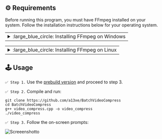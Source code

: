 
:gear: Requirements
-------------------------------------------------------------------------------------------------

Before running this program, you must have FFmpeg installed on your system. 
Follow the installation instructions below for your operating system.

<!-- ============================================================================================
WINDOWS FFMPEG INSTALLATION
============================================================================================ -->
<table>
<td>
<details>
  
  <summary> :large_blue_circle: Installing FFmpeg on Windows </summary>
  <br>
  
`✅ Step 1.` Download FFmpeg: [direct download link](https://github.com/BtbN/FFmpeg-Builds/releases/download/latest/ffmpeg-master-latest-win64-gpl.zip).

`✅ Step 2.` Extract the downloaded ZIP file to desired location on your PC, such as `C:\Program Files\FFmpeg`

`✅ Step 3.` Press 'Win + R' and type:
```
SystemPropertiesAdvanced
```
   - Click 'Environment Variables...' button.
   - Under 'System variables', find and select 'Path', then click 'Edit'.
   - Click 'New' and add the path to the FFmpeg `bin` directory, e.g. `C:\Program File\FFmpeg\bin`
   - Click 'OK' to close all dialogs.

`✅ Step 4.` To verify the installation open CMD and type
```
ffmpeg -version
```

</details>
</table>

<!-- ============================================================================================
LINUX FFMPEG INSTALLATION
============================================================================================ -->
<table>
<td>
<details>
  <summary> :large_blue_circle: Installing FFmpeg on Linux </summary>
  <br>
  
`✅ Step 1.` Open your terminal and run:
```
sudo apt update
sudo apt install ffmpeg
```
`✅ Step 2.` Verify the installation:
```
ffmpeg -version
```

</details>
</table>



:joystick: Usage
-------------------------------------------------------------------------------------------------



`✅ Step 1.` Use the [prebuild version](https://github.com/a13xe/BatchVideoCompress/releases/download/v1.0.2/video_compress.exe) and proceed to step 3.

`✅ Step 2.` Compile and run:
```
git clone https://github.com/a13xe/BatchVideoCompress
cd BatchVideoCompress
g++ video_compress.cpp -o video_compress
./video_compress
```

`✅ Step 3.` Follow the on-screen prompts:

![Screeenshotto](https://github.com/a13xe/BatchVideoCompress/assets/77492646/925f6116-2582-43de-b068-79bdce93b775)
